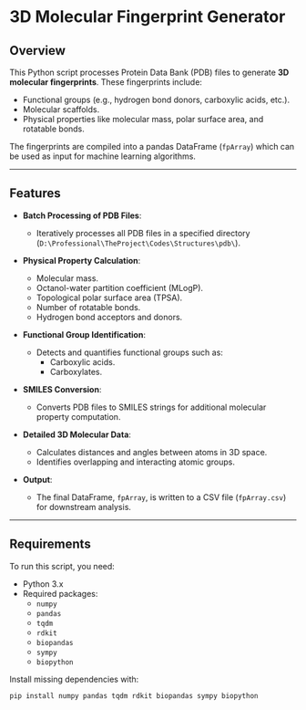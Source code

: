 # 3D Molecular Fingerprint Generator

## Overview

This Python script processes Protein Data Bank (PDB) files to generate **3D molecular fingerprints**. These fingerprints include:
- Functional groups (e.g., hydrogen bond donors, carboxylic acids, etc.).
- Molecular scaffolds.
- Physical properties like molecular mass, polar surface area, and rotatable bonds.

The fingerprints are compiled into a pandas DataFrame (`fpArray`) which can be used as input for machine learning algorithms.

---

## Features

- **Batch Processing of PDB Files**:
  - Iteratively processes all PDB files in a specified directory (`D:\Professional\TheProject\Codes\Structures\pdb\`).

- **Physical Property Calculation**:
  - Molecular mass.
  - Octanol-water partition coefficient (MLogP).
  - Topological polar surface area (TPSA).
  - Number of rotatable bonds.
  - Hydrogen bond acceptors and donors.

- **Functional Group Identification**:
  - Detects and quantifies functional groups such as:
    - Carboxylic acids.
    - Carboxylates.

- **SMILES Conversion**:
  - Converts PDB files to SMILES strings for additional molecular property computation.

- **Detailed 3D Molecular Data**:
  - Calculates distances and angles between atoms in 3D space.
  - Identifies overlapping and interacting atomic groups.

- **Output**:
  - The final DataFrame, `fpArray`, is written to a CSV file (`fpArray.csv`) for downstream analysis.

---

## Requirements

To run this script, you need:

- Python 3.x
- Required packages:
  - `numpy`
  - `pandas`
  - `tqdm`
  - `rdkit`
  - `biopandas`
  - `sympy`
  - `biopython`

Install missing dependencies with:
```bash
pip install numpy pandas tqdm rdkit biopandas sympy biopython

